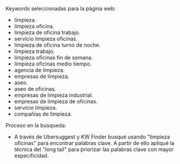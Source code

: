 Keywords seleccionadas para la página web:
- limpieza.
- limpieza oficina.
- limpieza de oficina trabajo.
- servicio limpieza oficinas.
- limpieza de oficina turno de noche.
- limpieza trabajo.
- limpieza oficinas fin de semana.
- limpieza oficinas medio tiempo.
- agencia de limpieza.
- empresas de limpieza.
- aseo.
- aseo de oficinas.
- empresas de limpieza industrial.
- empresas de limpieza de oficinas.
- servicio limpieza.
- compañías de limpieza.

Proceso en la búsqueda:
- A través de Ubersuggest y KW Finder busqué usando "limpieza oficinas" para encontrar palabras clave. A partir de ello apliqué la técnica del "long tail" para priorizar las palabras clave con mayor especificidad.
